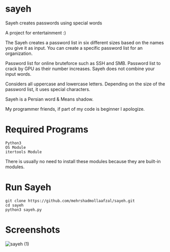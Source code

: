 # sayeh
Sayeh creates passwords using special words

A project for entertainment :)

The Sayeh creates a password list in six different sizes based on the names you give it as input.
You can create a specific password list for an organization.

Password list for online bruteforce such as SSH and SMB.
Password list to crack by GPU as their number increases.
Sayeh does not combine your input words.

Considers all uppercase and lowercase letters.
Depending on the size of the password list, it uses special characters.

Sayeh is a Persian word & Means shadow.

My programmer friends, if part of my code is beginner I apologize.


# Required Programs
```
Python3
OS Module
itertools Module
```
There is usually no need to install these modules because they are built-in modules.

# Run Sayeh
```
git clone https://github.com/mehrshadmollaafzal/sayeh.git
cd sayeh
python3 sayeh.py
```
# Screenshots
![sayeh (1)](https://user-images.githubusercontent.com/52595225/144073099-f11a48cc-5fd6-4b3a-bef6-aefacbecd8a8.gif)
